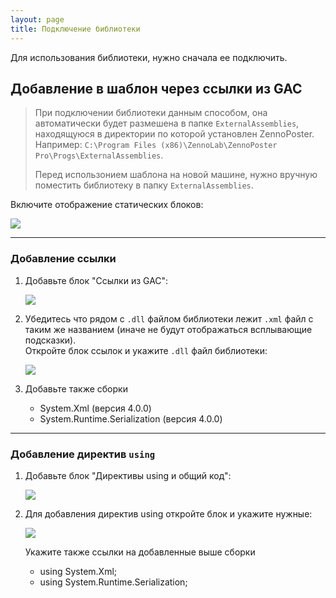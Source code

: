 ```yaml
---
layout: page
title: Подключение библиотеки
---
```


Для использования библиотеки, нужно сначала ее подключить.

## Добавление в шаблон через ссылки из GAC

> При подключении библиотеки данным способом, она автоматически будет размешена в папке `ExternalAssemblies`, находящуюся
в директории по которой установлен ZennoPoster. Например: `C:\Program Files (x86)\ZennoLab\ZennoPoster Pro\Progs\ExternalAssemblies`.
>
> Перед использонием шаблона на новой машине, нужно вручную поместить библиотеку в папку `ExternalAssemblies`.

Включите отображение статических блоков:

![](https://pp.userapi.com/c841324/v841324369/450d7/jdSwIOEW-kc.jpg)

***
 
### Добавление ссылки
1. Добавьте блок "Ссылки из GAC":

    ![](https://pp.userapi.com/c841324/v841324369/450df/e-SpIRW3tAw.jpg)
2. Убедитесь что рядом с `.dll` файлом библиотеки лежит `.xml` файл с таким же названием (иначе не будут отображаться всплывающие подсказки).  
    Откройте блок ссылок и укажите `.dll` файл библиотеки:
    
    ![](https://pp.userapi.com/c841324/v841324369/450e8/UBIt7n8z5Pg.jpg)
3. Добавьте также сборки
    + System.Xml (версия 4.0.0)
    + System.Runtime.Serialization (версия 4.0.0)

***

### Добавление директив `using`
1. Добавьте блок "Директивы using и общий код":
    
    ![](https://pp.userapi.com/c841324/v841324369/450f0/Kv_OnrgfTJY.jpg)
2. Для добавления директив using откройте блок и укажите нужные:
    
    ![](https://pp.userapi.com/c841324/v841324369/450f9/aaSA86jnQYw.jpg)
    
    Укажите также ссылки на добавленные выше сборки
    + using System.Xml;
    + using System.Runtime.Serialization;
